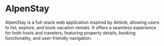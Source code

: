 # AlpenStay
AlpenStay is a full-stack web application inspired by Airbnb, allowing users to list, explore, and book vacation rentals. It offers a seamless experience for both hosts and travelers, featuring property details, booking functionality, and user-friendly navigation.
